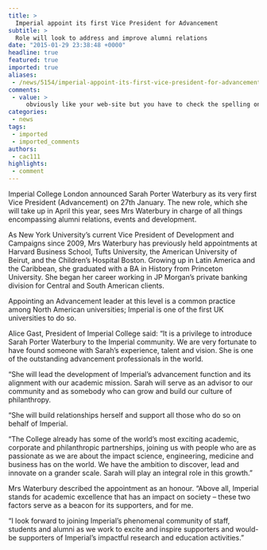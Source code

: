 ```yaml
---
title: >
  Imperial appoint its first Vice President for Advancement
subtitle: >
  Role will look to address and improve alumni relations
date: "2015-01-29 23:38:48 +0000"
headline: true
featured: true
imported: true
aliases:
 - /news/5154/imperial-appoint-its-first-vice-president-for-advancement
comments:
 - value: >
     obviously like your web-site but you have to check the spelling on several of your posts. Several of them are rife with spelling problems and I find it very troublesome to inform the reality on the other hand I'll surely come back again. <br>goedkope nike schoenen maat 24 http://paulram.nl/?nl-goedkope-nike-schoenen-maat-24-18944.html,Your method of telling the whole thing in this piece of writing is actually fastidious, every one be capable of easily know it, Thanks a lot. <br>moncler jassen lans tekst http://www.blosrtv.nl/?nl-moncler-jassen-lans-tekst-12988.html,buy fitflop online <br>discount fitflops http://australiafitflops.blogspot.com/,black christian louboutin <br>christian louboutin sale http://canadachristianlouboutinoutlet.blogspot.com/,christian louboutins <br>cheap christian louboutin http://canadachristianlouboutin.blogspot.com/
categories:
 - news
tags:
 - imported
 - imported_comments
authors:
 - cac111
highlights:
 - comment
---
```


Imperial College London announced Sarah Porter Waterbury as its very first Vice President (Advancement) on 27th January. The new role, which she will take up in April this year, sees Mrs Waterbury in charge of all things encompassing alumni relations, events and development.

As New York University’s current Vice President of Development and Campaigns since 2009, Mrs Waterbury has previously held appointments at Harvard Business School, Tufts University, the American University of Beirut, and the Children’s Hospital Boston. Growing up in Latin America and the Caribbean, she graduated with a BA in History from Princeton University. She began her career working in JP Morgan’s private banking division for Central and South American clients.

Appointing an Advancement leader at this level is a common practice among North American universities; Imperial is one of the first UK universities to do so.

Alice Gast, President of Imperial College said: “It is a privilege to introduce Sarah Porter Waterbury to the Imperial community. We are very fortunate to have found someone with Sarah’s experience, talent and vision. She is one of the outstanding advancement professionals in the world.

“She will lead the development of Imperial’s advancement function and its alignment with our academic mission. Sarah will serve as an advisor to our community and as somebody who can grow and build our culture of philanthropy.

“She will build relationships herself and support all those who do so on behalf of Imperial.

“The College already has some of the world’s most exciting academic, corporate and philanthropic partnerships, joining us with people who are as passionate as we are about the impact science, engineering, medicine and business has on the world. We have the ambition to discover, lead and innovate on a grander scale. Sarah will play an integral role in this growth.”

Mrs Waterbury described the appointment as an honour. “Above all, Imperial stands for academic excellence that has an impact on society – these two factors serve as a beacon for its supporters, and for me.

“I look forward to joining Imperial’s phenomenal community of staff, students and alumni as we work to excite and inspire supporters and would-be supporters of Imperial’s impactful research and education activities.”
